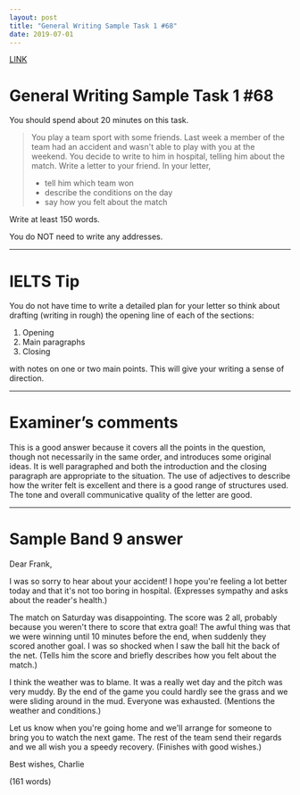 ```yaml
---
layout: post
title: "General Writing Sample Task 1 #68"
date: 2019-07-01
---
```


[LINK](https://www.ielts-exam.net/general_writing_samples_task_1/967/)

# General Writing Sample Task 1 #68
You should spend about 20 minutes on this task.

> You play a team sport with some friends. Last week a member of the team had an accident and wasn't able to play with you at the weekend. You decide to write to him in hospital, telling him about the match.
> Write a letter to your friend. In your letter,
> - tell him which team won
> - describe the conditions on the day
> - say how you felt about the match

Write at least 150 words.

You do NOT need to write any addresses.

----
# IELTS Tip
You do not have time to write a detailed plan for your letter so think about drafting (writing in rough) the opening line of each of the sections:

1) Opening
2) Main paragraphs
3) Closing

with notes on one or two main points. This will give your writing a sense of direction.

----
# Examiner’s comments
This is a good answer because it covers all the points in the question, though not necessarily in the same order, and introduces some original ideas. It is well paragraphed and both the introduction and the closing paragraph are appropriate to the situation. The use of adjectives to describe how the writer felt is excellent and there is a good range of structures used. The tone and overall communicative quality of the letter are good.

----
# Sample Band 9 answer
Dear Frank,

I was so sorry to hear about your accident! I hope you're feeling a lot better today and that it's not too boring in hospital.
(Expresses sympathy and asks about the reader's health.)

The match on Saturday was disappointing. The score was 2 all, probably because you weren't there to score that extra goal! The awful thing was that we were winning until 10 minutes before the end, when suddenly they scored another goal. I was so shocked when I saw the ball hit the back of the net.
(Tells him the score and briefly describes how you felt about the match.)

I think the weather was to blame. It was a really wet day and the pitch was very muddy. By the end of the game you could hardly see the grass and we were sliding around in the mud. Everyone was exhausted.
(Mentions the weather and conditions.)

Let us know when you're going home and we'll arrange for someone to bring you to watch the next game. The rest of the team send their regards and we all wish you a speedy recovery.
(Finishes with good wishes.)

Best wishes,
Charlie

(161 words)
